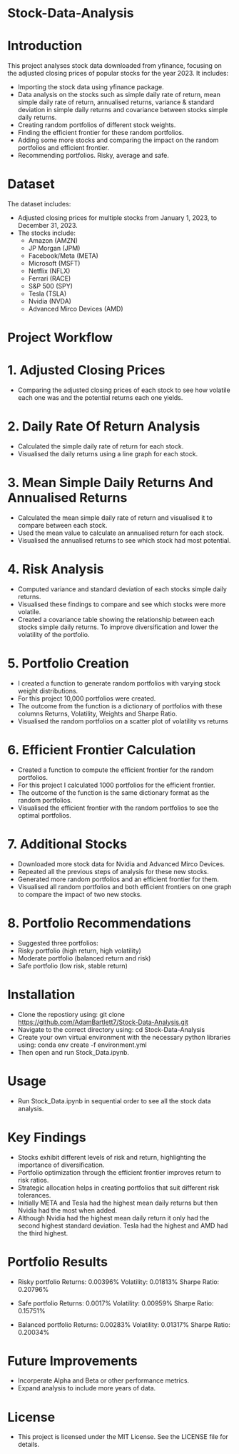# Stock-Data-Analysis

# Introduction

This project analyses stock data downloaded from yfinance, focusing on the adjusted closing prices of popular stocks for the year 2023. It includes:
- Importing the stock data using yfinance package.
- Data analysis on the stocks such as simple daily rate of return, mean simple daily rate of return, annualised returns, variance & standard deviation in simple daily 
  returns and covariance between stocks simple daily returns. 
- Creating random portfolios of different stock weights.
- Finding the efficient frontier for these random portfolios.
- Adding some more stocks and comparing the impact on the random portfolios and efficient frontier.
- Recommending portfolios. Risky, average and safe.

# Dataset

The dataset includes:
- Adjusted closing prices for multiple stocks from January 1, 2023, to December 31, 2023.
- The stocks include:
  - Amazon (AMZN)
  - JP Morgan (JPM)
  - Facebook/Meta (META)
  - Microsoft (MSFT)
  - Netflix (NFLX)
  - Ferrari (RACE)
  - S&P 500 (SPY)
  - Tesla (TSLA)
  - Nvidia (NVDA)
  - Advanced Mirco Devices (AMD)
 
# Project Workflow

# 1. Adjusted Closing Prices
   - Comparing the adjusted closing prices of each stock to see how volatile each one was and the potential returns each one yields.

# 2. Daily Rate Of Return Analysis
   - Calculated the simple daily rate of return for each stock.
   - Visualised the daily returns using a line graph for each stock.

# 3. Mean Simple Daily Returns And Annualised Returns
   - Calculated the mean simple daily rate of return and visualised it to compare between each stock.
   - Used the mean value to calculate an annualised return for each stock.
   - Visualised the annualised returns to see which stock had most potential.

# 4. Risk Analysis
   - Computed variance and standard deviation of each stocks simple daily returns.
   - Visualised these findings to compare and see which stocks were more volatile.
   - Created a covariance table showing the relationship between each stocks simple daily returns. To improve diversification and lower the volatility of the portfolio.

# 5. Portfolio Creation
   - I created a function to generate random portfolios with varying stock weight distributions.
   - For this project 10,000 portfolios were created.
   - The outcome from the function is a dictionary of portfolios with these columns Returns, Volatility, Weights and Sharpe Ratio.
   - Visualised the random portfolios on a scatter plot of volatility vs returns

# 6. Efficient Frontier Calculation
   - Created a function to compute the efficient frontier for the random portfolios.
   - For this project I calculated 1000 portfolios for the efficient frontier.
   - The outcome of the function is the same dictionary format as the random portfolios.
   - Visualised the efficient frontier with the random portfolios to see the optimal portfolios.

# 7. Additional Stocks
   - Downloaded more stock data for Nvidia and Advanced Mirco Devices.
   - Repeated all the previous steps of analysis for these new stocks.
   - Generated more random portfolios and an efficient frontier for them.
   - Visualised all random portfolios and both efficient frontiers on one graph to compare the impact of two new stocks.

# 8. Portfolio Recommendations
   - Suggested three portfolios:
   - Risky portfolio (high return, high volatility)
   - Moderate portfolio (balanced return and risk)
   - Safe portfolio (low risk, stable return)

# Installation

- Clone the repostiory using:
  git clone https://github.com/AdamBartlett7/Stock-Data-Analysis.git
- Navigate to the correct directory using:
  cd Stock-Data-Analysis
- Create your own virtual environment with the necessary python libraries using:
  conda env create -f environment.yml
- Then open and run Stock_Data.ipynb.
  
# Usage

- Run Stock_Data.ipynb in sequential order to see all the stock data analysis.

# Key Findings

- Stocks exhibit different levels of risk and return, highlighting the importance of diversification.
- Portfolio optimization through the efficient frontier improves return to risk ratios.
- Strategic allocation helps in creating portfolios that suit different risk tolerances.
- Initially META and Tesla had the highest mean daily returns but then Nvidia had the most when added.
- Although Nvidia had the highest mean daily return it only had the second highest standard deviation. Tesla had the highest and AMD had the third highest.

# Portfolio Results

- Risky portfolio
  Returns: 0.00396%
  Volatility: 0.01813%
  Sharpe Ratio: 0.20796%
  
- Safe portfolio
  Returns: 0.0017%
  Volatility: 0.00959%
  Sharpe Ratio: 0.15751%
  
- Balanced portfolio
  Returns: 0.00283%
  Volatility: 0.01317%
  Sharpe Ratio: 0.20034%

# Future Improvements

- Incorperate Alpha and Beta or other performance metrics.
- Expand analysis to include more years of data.

# License
- This project is licensed under the MIT License. See the LICENSE file for details.
